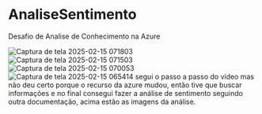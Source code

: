 # AnaliseSentimento
Desafio de Analise de Conhecimento na Azure


![Captura de tela 2025-02-15 071803](https://github.com/user-attachments/assets/1ea5868b-8233-4fe4-9a99-52b76de458f5)
![Captura de tela 2025-02-15 071503](https://github.com/user-attachments/assets/d6ae23e0-91ee-4a9b-a4a2-a443693c4a02)
![Captura de tela 2025-02-15 070053](https://github.com/user-attachments/assets/c3144a94-5325-497d-8ba0-fcaa94174b4d)
![Captura de tela 2025-02-15 065414](https://github.com/user-attachments/assets/e0aa90ca-c34e-4738-b686-40a2ab36284b)
segui o passo a passo do vídeo mas não deu certo porque o recurso da azure mudou, então tive que buscar informações e no final consegui fazer a análise de sentimento seguindo outra documentação, acima estão as imagens da análise.
